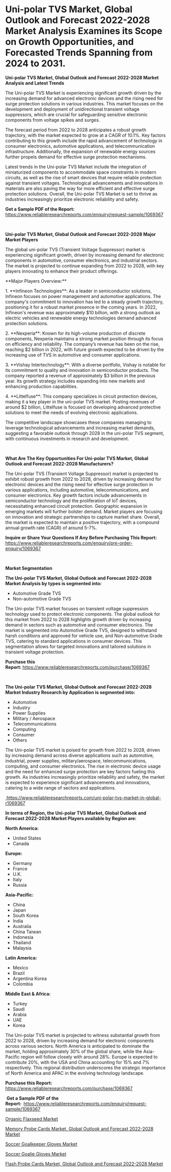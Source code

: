 <p><h1>Uni-polar TVS Market, Global Outlook and Forecast 2022-2028 Market Analysis Examines its Scope on Growth Opportunities, and Forecasted Trends Spanning from 2024 to 2031.</h1></p><p><strong>Uni-polar TVS Market, Global Outlook and Forecast 2022-2028 Market Analysis and Latest Trends</strong></p>
<p><p>The Uni-polar TVS Market is experiencing significant growth driven by the increasing demand for advanced electronic devices and the rising need for surge protection solutions in various industries. This market focuses on the development and deployment of unidirectional transient voltage suppressors, which are crucial for safeguarding sensitive electronic components from voltage spikes and surges.</p><p>The forecast period from 2022 to 2028 anticipates a robust growth trajectory, with the market expected to grow at a CAGR of 10.1%. Key factors contributing to this growth include the rapid advancement of technology in consumer electronics, automotive applications, and telecommunication infrastructure. Additionally, the expansion of renewable energy sources further propels demand for effective surge protection mechanisms.</p><p>Latest trends in the Uni-polar TVS Market include the integration of miniaturized components to accommodate space constraints in modern circuits, as well as the rise of smart devices that require reliable protection against transient voltages. Technological advancements and innovations in materials are also paving the way for more efficient and effective surge protection solutions. Overall, the Uni-polar TVS Market is set to thrive as industries increasingly prioritize electronic reliability and safety.</p></p>
<p><strong>Get a Sample PDF of the Report:&nbsp;</strong> <a href="https://www.reliableresearchreports.com/enquiry/request-sample/1069367">https://www.reliableresearchreports.com/enquiry/request-sample/1069367</a></p>
<p>&nbsp;</p>
<p><strong>Uni-polar TVS Market, Global Outlook and Forecast 2022-2028 Major Market Players</strong></p>
<p><p>The global uni-polar TVS (Transient Voltage Suppressor) market is experiencing significant growth, driven by increasing demand for electronic components in automotive, consumer electronics, and industrial sectors. The market is projected to continue expanding from 2022 to 2028, with key players innovating to enhance their product offerings.</p><p>**Major Players Overview:**</p><p>1. **Infineon Technologies**: As a leader in semiconductor solutions, Infineon focuses on power management and automotive applications. The company's commitment to innovation has led to a steady growth trajectory, positioning it for a robust market presence in the coming years. In 2022, Infineon's revenue was approximately $10 billion, with a strong outlook as electric vehicles and renewable energy technologies demand advanced protection solutions.</p><p>2. **Nexperia**: Known for its high-volume production of discrete components, Nexperia maintains a strong market position through its focus on efficiency and reliability. The company’s revenue has been on the rise, reaching $2 billion in 2022, with future growth expected to be driven by the increasing use of TVS in automotive and consumer applications.</p><p>3. **Vishay Intertechnology**: With a diverse portfolio, Vishay is notable for its commitment to quality and innovation in semiconductor products. The company reported a revenue of approximately $3 billion in the previous year. Its growth strategy includes expanding into new markets and enhancing production capabilities.</p><p>4. **Littelfuse**: This company specializes in circuit protection devices, making it a key player in the uni-polar TVS market. Posting revenues of around $2 billion, Littelfuse is focused on developing advanced protective solutions to meet the needs of evolving electronic applications.</p><p>The competitive landscape showcases these companies managing to leverage technological advancements and increasing market demands, suggesting a favorable outlook through 2028 in the uni-polar TVS segment, with continuous investments in research and development.</p></p>
<p>&nbsp;</p>
<p><strong>What Are The Key Opportunities For Uni-polar TVS Market, Global Outlook and Forecast 2022-2028 Manufacturers?</strong></p>
<p><p>The Uni-polar TVS (Transient Voltage Suppressor) market is projected to exhibit robust growth from 2022 to 2028, driven by increasing demand for electronic devices and the rising need for effective surge protection in various applications, including automotive, telecommunications, and consumer electronics. Key growth factors include advancements in semiconductor technology and the proliferation of IoT devices, necessitating enhanced circuit protection. Geographic expansion in emerging markets will further bolster demand. Market players are focusing on innovation and strategic partnerships to capture market share. Overall, the market is expected to maintain a positive trajectory, with a compound annual growth rate (CAGR) of around 5-7%.</p></p>
<p><strong>Inquire or Share Your Questions If Any Before Purchasing This Report:</strong> <a href="https://www.reliableresearchreports.com/enquiry/pre-order-enquiry/1069367">https://www.reliableresearchreports.com/enquiry/pre-order-enquiry/1069367</a></p>
<p>&nbsp;</p>
<p><strong>Market Segmentation</strong></p>
<p><strong>The Uni-polar TVS Market, Global Outlook and Forecast 2022-2028 Market Analysis by types is segmented into:</strong></p>
<p><ul><li>Automotive Grade TVS</li><li>Non-automotive Grade TVS</li></ul></p>
<p><p>The Uni-polar TVS market focuses on transient voltage suppression technology used to protect electronic components. The global outlook for this market from 2022 to 2028 highlights growth driven by increasing demand in sectors such as automotive and consumer electronics. The market is segmented into Automotive Grade TVS, designed to withstand harsh conditions and approved for vehicle use, and Non-automotive Grade TVS, catering to standard applications in consumer devices. This segmentation allows for targeted innovations and tailored solutions in transient voltage protection.</p></p>
<p><strong>Purchase this Report:&nbsp;</strong><a href="https://www.reliableresearchreports.com/purchase/1069367">https://www.reliableresearchreports.com/purchase/1069367</a></p>
<p>&nbsp;</p>
<p><strong>The Uni-polar TVS Market, Global Outlook and Forecast 2022-2028 Market Industry Research by Application is segmented into:</strong></p>
<p><ul><li>Automotive</li><li>Industry</li><li>Power Supplies</li><li>Military / Aerospace</li><li>Telecommunications</li><li>Computing</li><li>Consumer</li><li>Others</li></ul></p>
<p><p>The Uni-polar TVS market is poised for growth from 2022 to 2028, driven by increasing demand across diverse applications such as automotive, industrial, power supplies, military/aerospace, telecommunications, computing, and consumer electronics. The rise in electronic device usage and the need for enhanced surge protection are key factors fueling this growth. As industries increasingly prioritize reliability and safety, the market is expected to experience significant advancements and innovations, catering to a wide range of sectors and applications.</p></p>
<p><a href="https://www.reliableresearchreports.com/uni-polar-tvs-market-in-global-r1069367">&nbsp;https://www.reliableresearchreports.com/uni-polar-tvs-market-in-global-r1069367</a></p>
<p><strong>In terms of Region, the Uni-polar TVS Market, Global Outlook and Forecast 2022-2028 Market Players available by Region are:</strong></p>
<p>
    <p> <strong> North America: </strong>
        <ul>
            <li>United States</li>
            <li>Canada</li>
        </ul>
        </p> 
    <p> <strong> Europe: </strong>
        <ul>
            <li>Germany</li>
            <li>France</li>
            <li>U.K.</li>
            <li>Italy</li>
            <li>Russia</li>
        </ul>
        </p> 
    <p> <strong> Asia-Pacific: </strong>
        <ul>
            <li>China</li>
            <li>Japan</li>
            <li>South Korea</li>
            <li>India</li>
            <li>Australia</li>
            <li>China Taiwan</li>
            <li>Indonesia</li>
            <li>Thailand</li>
            <li>Malaysia</li>
        </ul>
        </p> 
    <p> <strong> Latin America: </strong>
        <ul>
            <li>Mexico</li>
            <li>Brazil</li>
            <li>Argentina Korea</li>
            <li>Colombia</li>
        </ul>
        </p> 
    <p> <strong> Middle East & Africa: </strong>
        <ul>
            <li>Turkey</li>
            <li>Saudi</li>
            <li>Arabia</li>
            <li>UAE</li>
            <li>Korea</li>
        </ul>
    </p>
    </p>
<p><p>The Uni-polar TVS market is projected to witness substantial growth from 2022 to 2028, driven by increasing demand for electronic components across various sectors. North America is anticipated to dominate the market, holding approximately 30% of the global share, while the Asia-Pacific region will follow closely with around 28%. Europe is expected to contribute 20%, with the USA and China accounting for 15% and 7% respectively. This regional distribution underscores the strategic importance of North America and APAC in the evolving technology landscape.</p></p>
<p><strong>Purchase this Report: </strong><a href="https://www.reliableresearchreports.com/purchase/1069367">https://www.reliableresearchreports.com/purchase/1069367</a></p>
<p>&nbsp;<strong>Get a Sample PDF of the Report:&nbsp;&nbsp;</strong><a href="https://www.reliableresearchreports.com/enquiry/request-sample/1069367">https://www.reliableresearchreports.com/enquiry/request-sample/1069367</a></p>
<p><strong></strong></p>
<p><p><a href="https://medium.com/@robeathews675666/this-report-on-organic-flaxseed-market-is-a-comprehensive-analysis-of-market-shares-strategies-6762e3e7f8ae">Organic Flaxseed Market</a></p><p><a href="https://github.com/ParvinKhatun77/Market-Research-Report-List-1/blob/main/memory-probe-cards-market-global-outlook-and-forecast-2022-2028-market.md">Memory Probe Cards Market, Global Outlook and Forecast 2022-2028 Market</a></p><p><a href="https://www.linkedin.com/pulse/navigating-soccer-goalkeeper-gloves-market-expert-analysis-uzzic?trackingId=ym5%2Fk46CS56bPiJvHdLJsQ%3D%3D">Soccer Goalkeeper Gloves Market</a></p><p><a href="https://www.linkedin.com/pulse/insights-soccer-goalie-gloves-market-share-competitive-jo4ac?trackingId=Sgd%2Bh0HKQU6oU8AmD1M4hg%3D%3D">Soccer Goalie Gloves Market</a></p><p><a href="https://github.com/abbislposival/Market-Research-Report-List-1/blob/main/flash-probe-cards-market-global-outlook-and-forecast-2022-2028-market.md">Flash Probe Cards Market, Global Outlook and Forecast 2022-2028 Market</a></p></p>